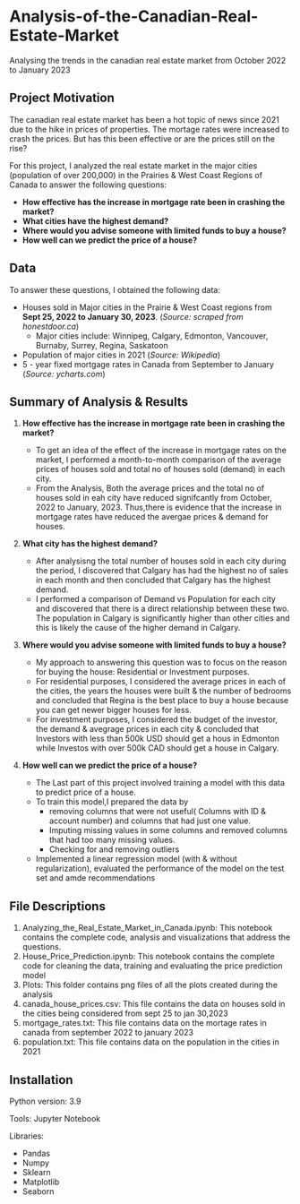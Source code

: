 # Analysis-of-the-Canadian-Real-Estate-Market
Analysing the trends in the canadian real estate market from October 2022 to January 2023

## Project Motivation 
The canadian real estate market has been a hot topic of news since 2021 due to the hike in prices of properties. The mortage rates were increased to crash the prices. But has this been effective or are the prices still on the rise? 

For this project, I analyzed the real estate market in the major cities (population of over 200,000) in the Prairies & West Coast Regions of Canada to answer the following questions: 

- **How effective has the increase in mortgage rate been in crashing the market?**
- **What cities have the highest demand?**
- **Where would you advise someone with limited funds to buy a house?**
- **How well can we predict the price of a house?**

## Data
To answer these questions, I obtained the following data:
   - Houses sold in Major cities in the Prairie & West Coast regions from **Sept 25, 2022 to January 30, 2023**. (*Source: scraped from honestdoor.ca*) 
      - Major cities include: Winnipeg, Calgary, Edmonton, Vancouver, Burnaby, Surrey, Regina, Saskatoon
   - Population of major cities in 2021 (*Source: Wikipedia*)
   - 5 - year fixed mortgage rates in Canada from September to January (*Source: ycharts.com*) 

## Summary of Analysis & Results

1. **How effective has the increase in mortgage rate been in crashing the market?**
    - To get an idea of the effect of the increase in mortgage rates on the market, I performed a month-to-month comparison of the average prices of houses sold and total no of houses sold (demand) in each city. 
   - From the Analysis, Both the average prices and the total no of houses sold in eah city have reduced signifcantly from October, 2022 to January, 2023. Thus,there is evidence that the increase in mortgage rates have reduced the avergae prices & demand for houses. 

2. **What city has the highest demand?**
   - After analysisng the total number of houses sold in each city during the period, I discovered that Calgary has had the highest no of sales in each month and then concluded that Calgary has the highest demand.
   - I performed a comparison of Demand vs Population for each city and discovered that there is a direct relationship between these two. The population in Calgary is significantly higher than other cities and this is likely the cause of the higher demand in Calgary.

3. **Where would you advise someone with limited funds to buy a house?**
   - My approach to answering this question was to focus on the reason for buying the house: Residential or Investment purposes.
   - For residential purposes, I considered the average prices in each of the cities, the years the houses were built & the number of bedrooms and concluded that Regina is the best place to buy a house because you can get newer bigger houses for less.
   - For investment purposes, I considered the budget of the investor, the demand & avegrage prices in each city & concluded that Investors with less than 500k USD should get a hous in Edmonton while Investos with over 500k CAD should get a house in Calgary.

4. **How well can we predict the price of a house?**
   - The Last part of this project involved training a model with this data to predict price of a house.
   -  To train this model,I prepared the data by
      - removing columns that were not useful( Columns with ID & account number) and columns that had just one value.
      - Imputing missing values in some columns and removed columns that had too many missing values.
      - Checking for and removing outliers
   - Implemented a linear regression model (with & without regularization), evaluated the performance of the model on the test set and amde recommendations


## File Descriptions
1. Analyzing_the_Real_Estate_Market_in_Canada.ipynb: This notebook contains the complete code, analysis and visualizations that address the questions.
2. House_Price_Prediction.ipynb: This notebook contains the complete code for cleaning the data, training and evaluating the price prediction model
3. Plots: This folder contains png files of all the plots created during the analysis
4. canada_house_prices.csv: This file contains the data on houses sold in the cities being considered from sept 25 to jan 30,2023
5. mortgage_rates.txt: This file contains data on the mortage rates in canada from september 2022 to january 2023
6. population.txt: This file contains data on the population in the cities in 2021

## Installation
Python version: 3.9

Tools: Jupyter Notebook

Libraries:
   - Pandas
   - Numpy
   - Sklearn
   - Matplotlib
   - Seaborn

